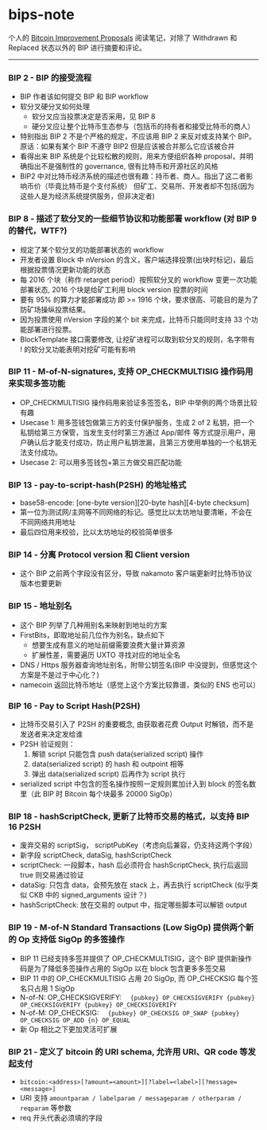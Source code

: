 # bips-note
个人的 [Bitcoin Improvement Proposals](https://github.com/bitcoin/bips) 阅读笔记，对除了 Withdrawn 和 Replaced 状态以外的 BIP 进行摘要和评论。

-------------

### BIP 2 - BIP 的接受流程
  * BIP 作者该如何提交 BIP 和 BIP workflow
  * 软分叉硬分叉如何处理
    * 软分叉应当投票决定是否采用，见 BIP 8
    * 硬分叉应让整个比特币生态参与（包括币的持有者和接受比特币的商人）
  * 特别指出 BIP 2 不是个严格的规定，不应该用 BIP 2 来反对或支持某个 BIP。原话：如果有某个 BIP 不遵守 BIP2 但是应该被合并那么它应该被合并
  * 看得出来 BIP 系统是个比较松散的规则，用来方便组织各种 proposal，并明确指出不是强制性的 governance, 很有比特币和开源社区的风格
  * BIP2 中对比特币经济系统的描述也很有趣：持币者、商人。指出了这二者影响币价（毕竟比特币是个支付系统） 但矿工、交易所、开发者却不包括(因为这些人是为经济系统提供服务，但非决定者)
  
  
### BIP 8 - 描述了软分叉的一些细节协议和功能部署 workflow (对 BIP 9 的替代，WTF?)
  * 规定了某个软分叉的功能部署状态的 workflow
  * 开发者设置 Block 中 nVersion 的含义，客户端选择投票(出块时标记)，最后根据投票情况更新功能的状态
  * 每 2016 个块（称作 retarget period）按照软分叉的 workflow 变更一次功能部署状态, 2016 个块是给矿工利用 block version 投票的时间
  * 要有 95% 的算力才能部署成功 即 >= 1916 个块，要求很高、可能目的是为了防矿场操纵投票结果。
  * 因为投票使用 nVersion 字段的某个 bit 来完成，比特币只能同时支持 33 个功能部署进行投票。
  * BlockTemplate 接口需要修改, 让挖矿进程可以取到软分叉的规则，名字带有 ! 的软分叉功能表明对挖矿可能有影响
  
  
### BIP 11 - M-of-N-signatures, 支持 OP_CHECKMULTISIG 操作码用来实现多签功能
  * OP_CHECKMULTISIG 操作码用来验证多签签名，BIP 中举例的两个场景比较有趣
  * Usecase 1: 用多签钱包做第三方的支付保护服务，生成 2 of 2 私钥，把一个私钥给第三方保管，当发生支付时第三方通过 App/邮件 等方式提示用户，用户确认后才能支付成功，防止用户私钥泄漏，且第三方使用单独的一个私钥无法支付成功。
  * Usecase 2: 可以用多签钱包+第三方做交易匹配功能


### BIP 13 - pay-to-script-hash(P2SH) 的地址格式
  * base58-encode: [one-byte version][20-byte hash][4-byte checksum]
  * 第一位为测试网/主网等不同网络的标记。感觉比以太坊地址要清晰，不会在不同网络共用地址
  * 最后四位用来校验，比以太坊地址的校验简单很多
  

### BIP 14 - 分离 Protocol version 和 Client version
  * 这个 BIP 之前两个字段没有区分，导致 nakamoto 客户端更新时比特币协议版本也要更新
  
  
### BIP 15 - 地址别名
  * 这个 BIP 列举了几种用别名来映射到地址的方案
  * FirstBits，即取地址前几位作为别名，缺点如下
    * 想要生成有意义的地址前缀需要浪费大量计算资源
    * 扩展性差，需要遍历 UXTO 寻找对应的地址全名
  * DNS / Https 服务器查询地址别名，附带公钥签名(BIP 中没提到，但感觉这个方案是不是过于中心化？)
  * namecoin 返回比特币地址（感觉上这个方案比较靠谱，类似的 ENS 也可以）
  
  
### BIP 16 - Pay to Script Hash(P2SH)
  * 比特币交易引入了 P2SH 的重要概念, 由获取者花费 Output 时解锁，而不是发送者来决定发给谁
  * P2SH 验证规则：
    1. 解锁 script 只能包含 push data(serialized script) 操作
    2. data(serialized script) 的 hash 和 outpoint 相等
    3. 弹出 data(serialized script) 后再作为 script 执行
  * serialized script 中包含的签名操作按照一定规则累加计入到 block 的签名数里（此 BIP 时 Bitcoin 每个块最多 20000 SigOp）
  
  
### BIP 18 - hashScriptCheck, 更新了比特币交易的格式，以支持 BIP 16 P2SH
  * 废弃交易的 scriptSig， scriptPubKey（考虑向后兼容，仍支持这两个字段）
  * 新字段 scriptCheck, dataSig, hashScriptCheck
  * scriptCheck: 一段脚本，hash 后必须符合 hashScriptCheck, 执行后返回 true 则交易通过验证
  * dataSig: 只包含 data，会预先放在 stack 上，再去执行 scriptCheck (似乎类似 CKB 中的 signed_arguments 设计？)
  * hashScriptCheck: 放在交易的 output 中，指定哪些脚本可以解锁 output


### BIP 19 - M-of-N Standard Transactions (Low SigOp) 提供两个新的 Op 支持低 SigOp 的多签操作
  * BIP 11 已经支持多签并提供了 OP_CHECKMULTISIG，这个 BIP 提供新操作码是为了降低多签操作占用的 SigOp 以在 block 包含更多多签交易
  * BIP 11 中的 OP_CHECKMULTISIG 占用 20 SigOp, 而 OP_CHECKSIG 每个签名只占用 1 SigOp
  * N-of-N: OP_CHECKSIGVERIFY: `  {pubkey} OP_CHECKSIGVERIFY {pubkey} OP_CHECKSIGVERIFY {pubkey} OP_CHECKSIGVERIFY`
  * N-of-M: OP_CHECKSIG: `  {pubkey} OP_CHECKSIG OP_SWAP {pubkey} OP_CHECKSIG OP_ADD {n} OP_EQUAL`
  * 新 Op 相比之下更加灵活可扩展
  
  
### BIP 21 - 定义了 bitcoin 的 URI schema, 允许用 URI、QR code 等发起支付
  *  `bitcoin:<address>[?amount=<amount>][?label=<label>][?message=<message>]`
  * URI 支持 `amountparam / labelparam / messageparam / otherparam / reqparam` 等参数
  * req 开头代表必须填的字段




